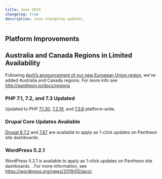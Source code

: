 ```yaml
---
title: June 2019
changelog: true
description: June changelog updates.
---
```


## Platform Improvements

## Australia and Canada Regions in Limited Availability
Following [April’s announcement of our new European Union region](https://pantheon.io/blog/announcing-european-region-limited-availability), we’ve added Australia and Canada regions. For more info see http://pantheon.io/docs/regions

### PHP 7.1, 7.2, and 7.3 Updated
Updated to PHP [7.1.30](https://www.php.net/ChangeLog-7.php#7.1.30), [7.2.19](https://www.php.net/ChangeLog-7.php#7.2.19), and [7.3.6](https://www.php.net/ChangeLog-7.php#7.3.6) platform-wide.


### Drupal Core Updates Available
[Drupal 8.7.2](https://www.drupal.org/project/drupal/releases/8.7.2) and [7.67](https://www.drupal.org/project/drupal/releases/7.67) are available to apply as 1-click updates on Pantheon site dashboards. 

### WordPress 5.2.1
WordPress 5.2.1  is available to apply as 1-click updates on Pantheon site dashboards. . For more information, see <https://wordpress.org/news/2019/05/jaco/>.

